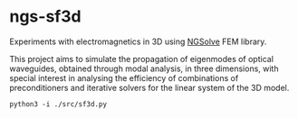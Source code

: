 # ngs-sf3d

Experiments with electromagnetics in 3D using [NGSolve](htpps://ngsolve.org) FEM library.

This project aims to simulate the propagation of eigenmodes of optical waveguides,
obtained through modal analysis, in three dimensions, with special interest in
analysing the efficiency of combinations of preconditioners and iterative solvers
for the linear system of the 3D model.


    python3 -i ./src/sf3d.py
